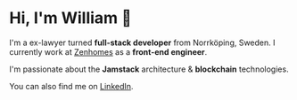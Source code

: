 # Hi, I'm William 👋

I'm a ex-lawyer turned **full-stack developer** from Norrköping, Sweden. I currently work at [Zenhomes](https://www.zenhomes.com/en/) as a **front-end engineer**.

I'm passionate about the **Jamstack** architecture &amp; **blockchain** technologies.

You can also find me on [LinkedIn](https://linkedin.com/in/daghouz).
